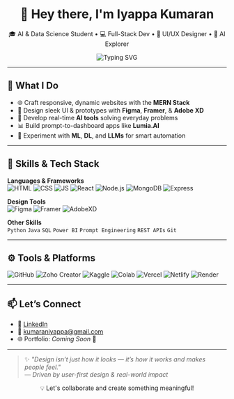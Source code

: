 <h1 align="center">👋 Hey there, I'm Iyappa Kumaran</h1>

<p align="center">
🎓 AI & Data Science Student • 💻 Full-Stack Dev • 🎨 UI/UX Designer • 🤖 AI Explorer  
</p>

<p align="center">
  <img src="https://readme-typing-svg.demolab.com?font=Fira+Code&duration=3000&pause=1000&center=true&vCenter=true&width=435&lines=Building+real-time+AI+solutions;Designing+intuitive+user+experiences;Blending+code+%2B+creativity" alt="Typing SVG" />
</p>

---

## 🚀 What I Do

- 🌐 Craft responsive, dynamic websites with the **MERN Stack**
- 🎨 Design sleek UI & prototypes with **Figma**, **Framer**, & **Adobe XD**
- 🤖 Develop real-time **AI tools** solving everyday problems
- 📊 Build prompt-to-dashboard apps like **Lumia.AI**
- 🧪 Experiment with **ML**, **DL**, and **LLMs** for smart automation

---

## 🧠 Skills & Tech Stack

**Languages & Frameworks**  
![HTML](https://img.shields.io/badge/HTML5-e34c26?style=for-the-badge&logo=html5&logoColor=white)
![CSS](https://img.shields.io/badge/CSS3-1572b6?style=for-the-badge&logo=css3&logoColor=white)
![JS](https://img.shields.io/badge/JavaScript-f7df1e?style=for-the-badge&logo=javascript&logoColor=black)
![React](https://img.shields.io/badge/React-61dafb?style=for-the-badge&logo=react&logoColor=black)
![Node.js](https://img.shields.io/badge/Node.js-339933?style=for-the-badge&logo=nodedotjs&logoColor=white)
![MongoDB](https://img.shields.io/badge/MongoDB-4EA94B?style=for-the-badge&logo=mongodb&logoColor=white)
![Express](https://img.shields.io/badge/Express.js-000000?style=for-the-badge&logo=express&logoColor=white)

**Design Tools**  
![Figma](https://img.shields.io/badge/Figma-F24E1E?style=for-the-badge&logo=figma&logoColor=white)
![Framer](https://img.shields.io/badge/Framer-000000?style=for-the-badge&logo=framer&logoColor=white)
![AdobeXD](https://img.shields.io/badge/AdobeXD-ff61f6?style=for-the-badge&logo=adobexd&logoColor=white)

**Other Skills**  
`Python` `Java` `SQL` `Power BI` `Prompt Engineering` `REST APIs` `Git`

---

## ⚙️ Tools & Platforms

![GitHub](https://img.shields.io/badge/GitHub-181717?style=for-the-badge&logo=github)
![Zoho Creator](https://img.shields.io/badge/Zoho%20Creator-ff8000?style=for-the-badge&logo=zoho&logoColor=white)
![Kaggle](https://img.shields.io/badge/Kaggle-20BEFF?style=for-the-badge&logo=kaggle&logoColor=white)
![Colab](https://img.shields.io/badge/Google%20Colab-F9AB00?style=for-the-badge&logo=googlecolab&logoColor=black)
![Vercel](https://img.shields.io/badge/Vercel-000000?style=for-the-badge&logo=vercel&logoColor=white)
![Netlify](https://img.shields.io/badge/Netlify-00C7B7?style=for-the-badge&logo=netlify&logoColor=white)
![Render](https://img.shields.io/badge/Render-00979D?style=for-the-badge&logo=render&logoColor=white)

---

## 📫 Let’s Connect

- 🔗 [LinkedIn](https://www.linkedin.com/in/iyappa-kumaran)
- 📩 kumaraniyappa@gmail.com  
- 🌐 Portfolio: _Coming Soon_ 🚧

---

> ✨ *"Design isn’t just how it looks — it’s how it works and makes people feel."*  
> — *Driven by user-first design & real-world impact*

<p align="center">
  💡 Let's collaborate and create something meaningful!
</p>
